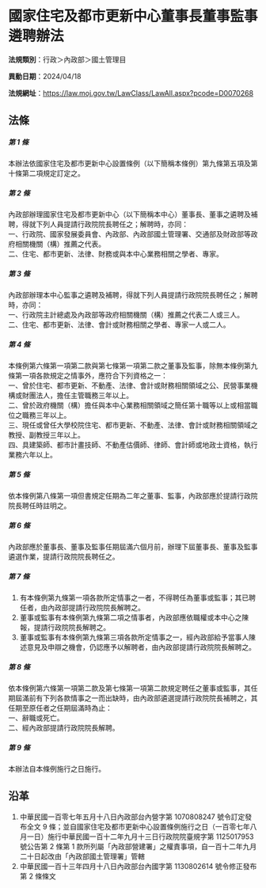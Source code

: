 # 國家住宅及都市更新中心董事長董事監事遴聘辦法


**法規類別**：行政＞內政部＞國土管理目

**異動日期**：2024/04/18  

**法規網址**：https://law.moj.gov.tw/LawClass/LawAll.aspx?pcode=D0070268



## 法條
##### 第 1 條
本辦法依國家住宅及都市更新中心設置條例（以下簡稱本條例）第九條第五項及第十條第二項規定訂定之。

##### 第 2 條
內政部辦理國家住宅及都市更新中心（以下簡稱本中心）董事長、董事之遴聘及補聘，得就下列人員提請行政院院長聘任之；解聘時，亦同：  
一、行政院、國家發展委員會、內政部、內政部國土管理署、交通部及財政部等政府相關機關（構）推薦之代表。  
二、住宅、都市更新、法律、財務或與本中心業務相關之學者、專家。

##### 第 3 條
內政部辦理本中心監事之遴聘及補聘，得就下列人員提請行政院院長聘任之；解聘時，亦同：  
一、行政院主計總處及內政部等政府相關機關（構）推薦之代表二人或三人。  
二、住宅、都市更新、法律、會計或財務相關之學者、專家一人或二人。

##### 第 4 條
本條例第六條第一項第二款與第七條第一項第二款之董事及監事，除無本條例第九條第一項各款規定之情事外，應符合下列資格之一：  
一、曾於住宅、都市更新、不動產、法律、會計或財務相關領域之公、民營事業機構或財團法人，擔任主管職務三年以上。  
二、曾於政府機關（構）擔任與本中心業務相關領域之簡任第十職等以上或相當職位之職務三年以上。  
三、現任或曾任大學校院住宅、都市更新、不動產、法律、會計或財務相關領域之教授、副教授三年以上。  
四、具建築師、都市計畫技師、不動產估價師、律師、會計師或地政士資格，執行業務六年以上。

##### 第 5 條
依本條例第八條第一項但書規定任期為二年之董事、監事，內政部應於提請行政院院長聘任時註明之。

##### 第 6 條
內政部應於董事長、董事及監事任期屆滿六個月前，辦理下屆董事長、董事及監事遴選作業，提請行政院院長聘任之。

##### 第 7 條
1. 有本條例第九條第一項各款所定情事之一者，不得聘任為董事或監事；其已聘任者，由內政部提請行政院院長解聘之。
1. 董事或監事有本條例第九條第二項之情事者，內政部應依職權或本中心之陳報，提請行政院院長解聘之。
1. 董事或監事有本條例第九條第三項各款所定情事之一，經內政部給予當事人陳述意見及申辯之機會，仍認應予以解聘者，由內政部提請行政院院長解聘之。

##### 第 8 條
依本條例第六條第一項第二款及第七條第一項第二款規定聘任之董事或監事，其任期屆滿前有下列各款情事之一而出缺時，由內政部遴選提請行政院院長補聘之，其任期至原任者之任期屆滿時為止：  
一、辭職或死亡。  
二、經內政部提請行政院院長解聘。

##### 第 9 條
本辦法自本條例施行之日施行。

## 沿革
1. 中華民國一百零七年五月十八日內政部台內營字第 1070808247 號令訂定發布全文 9  條；並自國家住宅及都市更新中心設置條例施行之日（一百零七年八月一日）施行中華民國一百十二年九月十三日行政院院臺規字第 1125017953 號公告第 2  條第 1  款所列屬「內政部營建署」之權責事項，自一百十二年九月二十日起改由「內政部國土管理署」管轄
1. 中華民國一百十三年四月十八日內政部台內國字第 1130802614 號令修正發布第 2  條條文
